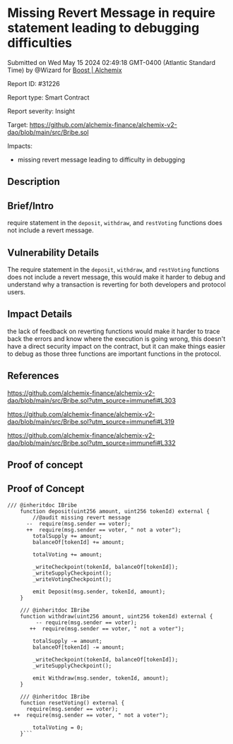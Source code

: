 
# Missing Revert Message in require statement leading to debugging difficulties

Submitted on Wed May 15 2024 02:49:18 GMT-0400 (Atlantic Standard Time) by @Wizard for [Boost | Alchemix](https://immunefi.com/bounty/alchemix-boost/)

Report ID: #31226

Report type: Smart Contract

Report severity: Insight

Target: https://github.com/alchemix-finance/alchemix-v2-dao/blob/main/src/Bribe.sol

Impacts:
- missing revert message leading to difficulty in debugging

## Description
## Brief/Intro

require statement in the `deposit`, `withdraw`, and `restVoting` functions does not include a revert message.

## Vulnerability Details

The require statement in the `deposit`, `withdraw`, and `restVoting` functions does not include a revert message, this would make it harder to debug and understand why a transaction is reverting for both developers and protocol users.

## Impact Details

the lack of feedback on reverting functions would make it harder to trace back the errors and know where the execution is going wrong, this doesn't have a direct security impact on the contract, but it can make things easier to debug as those three functions are important functions in the protocol.


## References
https://github.com/alchemix-finance/alchemix-v2-dao/blob/main/src/Bribe.sol?utm_source=immunefi#L303

https://github.com/alchemix-finance/alchemix-v2-dao/blob/main/src/Bribe.sol?utm_source=immunefi#L319


https://github.com/alchemix-finance/alchemix-v2-dao/blob/main/src/Bribe.sol?utm_source=immunefi#L332
        
## Proof of concept
## Proof of Concept

```
/// @inheritdoc IBribe
    function deposit(uint256 amount, uint256 tokenId) external {
        //@audit missing revert message
      --  require(msg.sender == voter);
      ++  require(msg.sender == voter, " not a voter");
        totalSupply += amount;
        balanceOf[tokenId] += amount;

        totalVoting += amount;

        _writeCheckpoint(tokenId, balanceOf[tokenId]);
        _writeSupplyCheckpoint();
        _writeVotingCheckpoint();

        emit Deposit(msg.sender, tokenId, amount);
    }

    /// @inheritdoc IBribe
    function withdraw(uint256 amount, uint256 tokenId) external {
         -- require(msg.sender == voter);
       ++  require(msg.sender == voter, " not a voter");

        totalSupply -= amount;
        balanceOf[tokenId] -= amount;

        _writeCheckpoint(tokenId, balanceOf[tokenId]);
        _writeSupplyCheckpoint();

        emit Withdraw(msg.sender, tokenId, amount);
    }

    /// @inheritdoc IBribe
    function resetVoting() external {
      require(msg.sender == voter);
  ++  require(msg.sender == voter, " not a voter");

        totalVoting = 0;
    }```